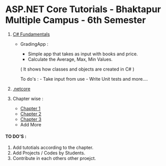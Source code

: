 # ASP.NET Core Tutorials - Bhaktapur Multiple Campus - 6th Semester 

1. [C# Fundamentals]()
      - GradingApp :
      
          - Simple app that takes <List> as input with books and  price. 
          - Calculate the Average, Max, Min Values. 
          
          ( It shows how classes and objects are created in C# ) 
          
          To do's :
            - Take input from use 
            - Write Unit tests
            and more....
          
2. [.netcore]()


3. Chapter wise :

    - [Chapter 1]()
    - [Chapter 2]()
    - [Chapter 3]()
    - Add More 
    
    
   
   
   
 #### TO DO'S :
 
 1. Add tutotials according to the chapter. 
 2. Add Projects / Codes by Students. 
 3. Contribute in each others other proejct. 
    
